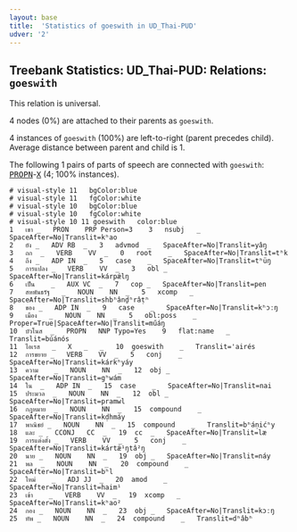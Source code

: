 ```yaml
---
layout: base
title:  'Statistics of goeswith in UD_Thai-PUD'
udver: '2'
---
```


## Treebank Statistics: UD_Thai-PUD: Relations: `goeswith`

This relation is universal.

4 nodes (0%) are attached to their parents as `goeswith`.

4 instances of `goeswith` (100%) are left-to-right (parent precedes child).
Average distance between parent and child is 1.

The following 1 pairs of parts of speech are connected with `goeswith`: <tt><a href="th_pud-pos-PROPN.html">PROPN</a></tt>-<tt><a href="th_pud-pos-X.html">X</a></tt> (4; 100% instances).


~~~ conllu
# visual-style 11	bgColor:blue
# visual-style 11	fgColor:white
# visual-style 10	bgColor:blue
# visual-style 10	fgColor:white
# visual-style 10 11 goeswith	color:blue
1	เขา	_	PRON	PRP	Person=3	3	nsubj	_	SpaceAfter=No|Translit=kʰao
2	ยัง	_	ADV	RB	_	3	advmod	_	SpaceAfter=No|Translit=yâŋ
3	ถก	_	VERB	VV	_	0	root	_	SpaceAfter=No|Translit=tʰk
4	ถึง	_	ADP	IN	_	5	case	_	SpaceAfter=No|Translit=tʰüŋ
5	การแปลง	_	VERB	VV	_	3	obl	_	SpaceAfter=No|Translit=kárpǽlŋ
6	เป็น	_	AUX	VC	_	7	cop	_	SpaceAfter=No|Translit=pen
7	สหพันธรัฐ	_	NOUN	NN	_	5	xcomp	_	SpaceAfter=No|Translit=shbʰânḏʰrâṭʰ
8	ของ	_	ADP	IN	_	9	case	_	SpaceAfter=No|Translit=kʰɔːŋ
9	เมือง	_	NOUN	NN	_	5	obl:poss	_	Proper=True|SpaceAfter=No|Translit=műáŋ
10	บัวโนส	_	PROPN	NNP	Typo=Yes	9	flat:name	_	Translit=búánós
11	ไอเรส	_	X	_	_	10	goeswith	_	Translit='airés
12	การขยาย	_	VERB	VV	_	5	conj	_	SpaceAfter=No|Translit=kárkʰyáy
13	ความ	_	NOUN	NN	_	12	obj	_	SpaceAfter=No|Translit=gʰwám
14	ใน	_	ADP	IN	_	15	case	_	SpaceAfter=No|Translit=nai
15	ประมวล	_	NOUN	NN	_	12	obl	_	SpaceAfter=No|Translit=pramwl
16	กฎหมาย	_	NOUN	NN	_	15	compound	_	SpaceAfter=No|Translit=kḍhmáy
17	พาณิชย์	_	NOUN	NN	_	15	compound	_	Translit=bʰáṇićʰy
18	และ	_	CCONJ	CC	_	19	cc	_	SpaceAfter=No|Translit=læ
19	การแต่งตั้ง	_	VERB	VV	_	5	conj	_	SpaceAfter=No|Translit=kártǽ¹ŋtâ²ŋ
20	นาย	_	NOUN	NN	_	19	obj	_	SpaceAfter=No|Translit=náy
21	พล	_	NOUN	NN	_	20	compound	_	SpaceAfter=No|Translit=bʰl
22	ใหม่	_	ADJ	JJ	_	20	amod	_	SpaceAfter=No|Translit=haim¹
23	เข้า	_	VERB	VV	_	19	xcomp	_	SpaceAfter=No|Translit=kʰao²
24	กอง	_	NOUN	NN	_	23	obj	_	SpaceAfter=No|Translit=kɔːŋ
25	ทัพ	_	NOUN	NN	_	24	compound	_	Translit=dʰâbʰ

~~~


